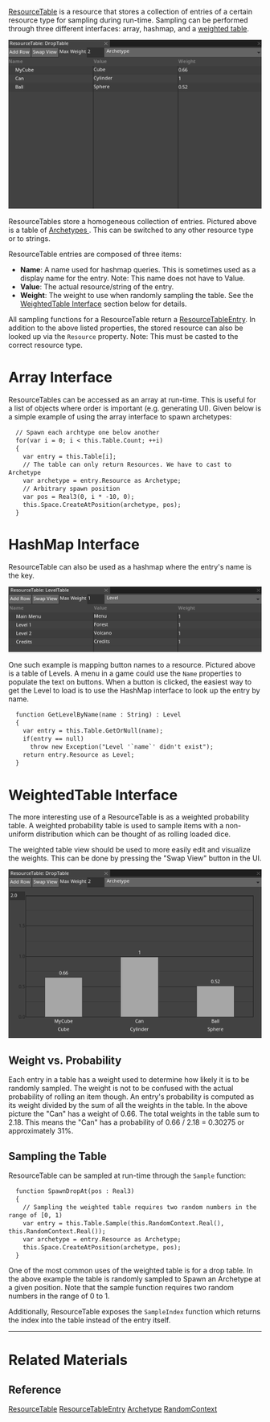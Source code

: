 [ResourceTable](https://github.com/ZilchEngine/ZilchDocs/blob/master/code_reference/class_reference/resourcetable.markdown) is a resource that stores a collection of entries of a certain resource type for sampling during run-time. Sampling can be performed through three different interfaces: array, hashmap, and a [ weighted table](https://github.com/ZilchEngine/ZilchDocs/blob/master.markdown#weightedtable-interface).




![ResourceTable1](https://raw.githubusercontent.com/ZilchEngine/ZilchFiles/master/doc_files/47118.PNG)

ResourceTables store a homogeneous collection of entries. Pictured above is a table of [ Archetypes ](https://github.com/ZilchEngine/ZilchDocs/blob/master/zero_editor_documentation/zeromanual/architecture/archetypes.markdown). This can be switched to any other resource type or to strings.

ResourceTable entries are composed of three items:
 - **Name**: A name used for hashmap queries. This is sometimes used as a display name for the entry. Note: This name does not have to Value. 
 - **Value**: The actual resource/string of the entry.
 - **Weight**: The weight to use when randomly sampling the table. See the [ WeightedTable Interface](https://github.com/ZilchEngine/ZilchDocs/blob/master.markdown#weightedtable-interface) section below for details.

All sampling functions for a ResourceTable return a [ResourceTableEntry](https://github.com/ZilchEngine/ZilchDocs/blob/master/code_reference/class_reference/resourcetableentry.markdown). In addition to the above listed properties, the stored resource can also be looked up via the `Resource` property. Note: This must be casted to the correct resource type.

 #  Array Interface

ResourceTables can be accessed as an array at run-time. This is useful for a list of objects where order is important (e.g. generating UI). Given below is a simple example of using the array interface to spawn archetypes:

```lang=csharp 
  // Spawn each archtype one below another
  for(var i = 0; i < this.Table.Count; ++i)
  {
    var entry = this.Table[i];
    // The table can only return Resources. We have to cast to Archetype
    var archetype = entry.Resource as Archetype;
    // Arbitrary spawn position
    var pos = Real3(0, i * -10, 0);
    this.Space.CreateAtPosition(archetype, pos);
  }
```

 #  HashMap Interface

ResourceTable can also be used as a hashmap where the entry's name is the key.



![ResourceTable4](https://raw.githubusercontent.com/ZilchEngine/ZilchFiles/master/doc_files/47120.PNG)


 One such example is mapping button names to a resource. Pictured above is a table of Levels. A menu in a game could use the `Name` properties to populate the text on buttons. When a button is clicked, the easiest way to get the Level to load is to use the HashMap interface to look up the entry by name.

```lang=csharp
  function GetLevelByName(name : String) : Level
  {
    var entry = this.Table.GetOrNull(name);
    if(entry == null)
      throw new Exception("Level '`name`' didn't exist");
    return entry.Resource as Level;
  }
```

 #  WeightedTable Interface

The more interesting use of a ResourceTable is as a weighted probability table. A weighted probability table is used to sample items with a non-uniform distribution which can be thought of as rolling loaded dice.

The weighted table view should be used to more easily edit and visualize the weights. This can be done by pressing the "Swap View" button in the UI.



![ResourceTable2](https://raw.githubusercontent.com/ZilchEngine/ZilchFiles/master/doc_files/47122.PNG)


 ##  Weight vs. Probability
Each entry in a table has a weight used to determine how likely it is to be randomly sampled. The weight is not to be confused with the actual probability of rolling an item though. An entry's probability is computed as its weight divided by the sum of all the weights in the table. In the above picture the "Can" has a weight of 0.66. The total weights in the table sum to 2.18. This means the "Can" has a probability of 0.66 / 2.18 = 0.30275 or approximately 31%.

 ##  Sampling the Table
ResourceTable can be sampled at run-time through the `Sample` function:

```lang=csharp
  function SpawnDropAt(pos : Real3)
  {
    // Sampling the weighted table requires two random numbers in the range of [0, 1)
    var entry = this.Table.Sample(this.RandomContext.Real(), this.RandomContext.Real());
    var archetype = entry.Resource as Archetype;
    this.Space.CreateAtPosition(archetype, pos);
  }
```
One of the most common uses of the weighted table is for a drop table. In the above example the table is randomly sampled to Spawn an Archetype at a given position. Note that the sample function requires two random numbers in the range of 0 to 1.

Additionally, ResourceTable exposes the `SampleIndex` function which returns the index into the table instead of the entry itself.

---

 #  Related Materials
 ##  Reference
 [ResourceTable](https://github.com/ZilchEngine/ZilchDocs/blob/master/code_reference/class_reference/resourcetable.markdown)
 [ResourceTableEntry](https://github.com/ZilchEngine/ZilchDocs/blob/master/code_reference/class_reference/resourcetableentry.markdown)
 [Archetype](https://github.com/ZilchEngine/ZilchDocs/blob/master/code_reference/class_reference/archetype.markdown)
 [RandomContext](https://github.com/ZilchEngine/ZilchDocs/blob/master/code_reference/class_reference/randomcontext.markdown) 

 